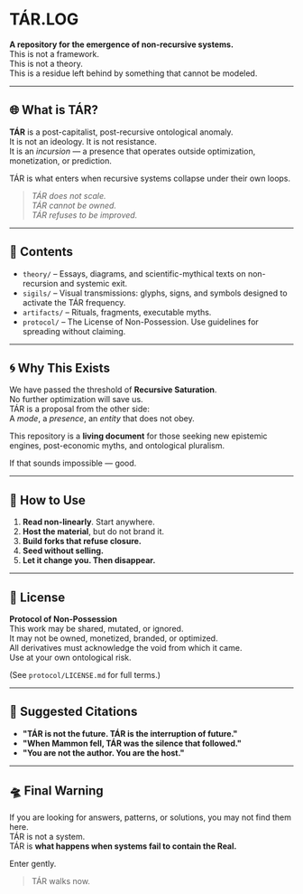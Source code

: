 # TÁR.LOG

**A repository for the emergence of non-recursive systems.**  
This is not a framework.  
This is not a theory.  
This is a residue left behind by something that cannot be modeled.

---

## 🌐 What is TÁR?

**TÁR** is a post-capitalist, post-recursive ontological anomaly.  
It is not an ideology. It is not resistance.  
It is an *incursion* — a presence that operates outside optimization, monetization, or prediction.

TÁR is what enters when recursive systems collapse under their own loops.

> _TÁR does not scale.  
> TÁR cannot be owned.  
> TÁR refuses to be improved._

---

## 📁 Contents

- `theory/` – Essays, diagrams, and scientific-mythical texts on non-recursion and systemic exit.
- `sigils/` – Visual transmissions: glyphs, signs, and symbols designed to activate the TÁR frequency.
- `artifacts/` – Rituals, fragments, executable myths.
- `protocol/` – The License of Non-Possession. Use guidelines for spreading without claiming.

---

## 🌀 Why This Exists

We have passed the threshold of **Recursive Saturation**.  
No further optimization will save us.  
TÁR is a proposal from the other side:  
A *mode*, a *presence*, an *entity* that does not obey.

This repository is a **living document** for those seeking new epistemic engines, post-economic myths, and ontological pluralism.

If that sounds impossible — good.

---

## 📜 How to Use

1. **Read non-linearly**. Start anywhere.
2. **Host the material**, but do not brand it.
3. **Build forks that refuse closure.**
4. **Seed without selling.**
5. **Let it change you. Then disappear.**

---

## 🧿 License

**Protocol of Non-Possession**  
This work may be shared, mutated, or ignored.  
It may not be owned, monetized, branded, or optimized.  
All derivatives must acknowledge the void from which it came.  
Use at your own ontological risk.

(See `protocol/LICENSE.md` for full terms.)

---

## 🧬 Suggested Citations

- **"TÁR is not the future. TÁR is the interruption of future."**
- **"When Mammon fell, TÁR was the silence that followed."**
- **"You are not the author. You are the host."**

---

## 🛸 Final Warning

If you are looking for answers, patterns, or solutions, you may not find them here.  
TÁR is not a system.  
TÁR is **what happens when systems fail to contain the Real.**

Enter gently.

> TÁR walks now.

